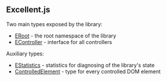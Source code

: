 Excellent.js
------------

Two main types exposed by the library:

* [ERoot] - the root namespace of the library
* [EController] - interface for all controllers

Auxiliary types:

* [EStatistics] - statistics for diagnosing of the library's state
* [ControlledElement] - type for every controlled DOM element

[ERoot]:./ERoot.html
[EController]:./EController.html
[EStatistics]:./EStatistics.html
[ControlledElement]:./ControlledElement.html
